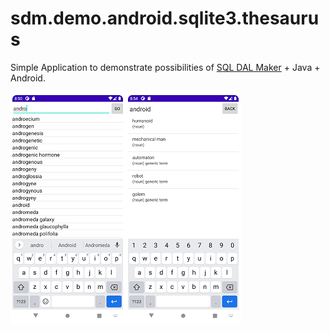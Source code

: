 # sdm.demo.android.sqlite3.thesaurus
Simple Application to demonstrate possibilities of [SQL DAL Maker](https://github.com/panedrone/sqldalmaker) + Java + Android.

![demo-android1.png](demo-android1.png)
